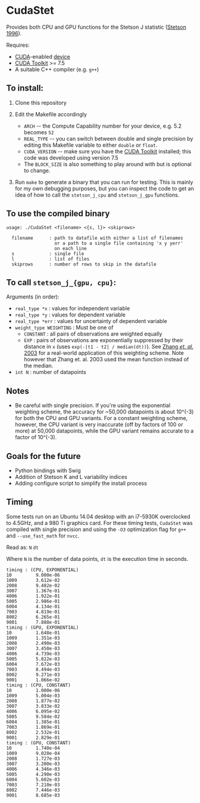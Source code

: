 CudaStet
========


Provides both CPU and GPU functions for the Stetson J statistic ([Stetson 1996](http://adsabs.harvard.edu/abs/1996PASP..108..851S)).

Requires:
	
* [CUDA](http://www.nvidia.com/object/cuda_home_new.html)-enabled [device](https://developer.nvidia.com/cuda-gpus)
* [CUDA Toolkit](https://developer.nvidia.com/cuda-downloads) >= 7.5
* A suitable C++ compiler (e.g. `g++`)

To install:
-----------

1. Clone this repository
2. Edit the Makefile accordingly
	
	* `ARCH` -- the Compute Capability number for your device, e.g. 5.2 becomes `52`
	* `REAL_TYPE` -- you can switch between double and single precision by editing this Makefile variable to either `double` or `float`.
	* `CUDA_VERSION` -- make sure you have the [CUDA Toolkit](https://developer.nvidia.com/cuda-downloads) installed; this code was developed using version 7.5
	* The `BLOCK_SIZE` is also something to play around with but is optional to change.

3. Run `make` to generate a binary that you can run for testing. This is mainly for my own debugging purposes, but you can inspect the code to get an idea of how to call the `stetson_j_cpu` and `stetson_j_gpu` functions.


To use the compiled binary
--------------------------

```
usage: ./CudaStet <filename> <{s, l}> <skiprows>

  filename      : path to datafile with either a list of filenames
                  or a path to a single file containing 'x y yerr' 
                  on each line
  s             : single file
  l             : list of files
  skiprows      : number of rows to skip in the datafile
```




To call `stetson_j_{gpu, cpu}`:
-------------------------------
Arguments (in order):
	
* `real_type *x` : values for independent variable
* `real_type *y` : values for dependent variable
* `real_type *err`	: values for uncertainty of dependent variable
* `weight_type WEIGHTING` : Must be one of
	* `CONSTANT` : all pairs of observations are weighted equally
	* `EXP` : pairs of observations are exponentially suppressed by their distance in `x` (uses `exp(-|t1 - t2| / median(dt))`). See [Zhang _et. al._ 2003](http://adsabs.harvard.edu/abs/2003ChJAA...3..151Z) for a real-world application of this weighting scheme. Note however that Zhang et. al. 2003 used the mean function instead of the median.
* `int N` : number of datapoints

Notes
-----

* Be careful with single precision. If you're using the exponential
  weighting scheme, the accuracy for ~50,000 datapoints is about 10^(-3) for both the CPU and GPU variants. For a constant weighting
  scheme, however, the CPU variant is very inaccurate (off by factors of 100 or more) at 50,000 datapoints, while the GPU variant remains accurate to a factor of 10^(-3).


Goals for the future
--------------------

* Python bindings with Swig
* Addition of Stetson K and L variability indices
* Adding configure script to simplify the install process

Timing 
------

Some tests run on an Ubuntu 14.04 desktop with an i7-5930K overclocked to 4.5GHz, and a 980 Ti graphics card. For these 
timing tests, `CudaStet` was compiled with single precision 
and using the `-O3` optimization flag for `g++` and 
`--use_fast_math` for `nvcc`.

Read as: 
`N`    `dt`

Where `N` is the number of data points, `dt` is the execution
time in seconds. 

```
timing : (CPU, EXPONENTIAL)
10         9.000e-06 
1009       3.612e-02 
2008       9.482e-02 
3007       1.367e-01 
4006       1.922e-01 
5005       2.986e-01 
6004       4.134e-01 
7003       4.819e-01 
8002       6.265e-01 
9001       7.888e-01 
timing : (GPU, EXPONENTIAL)
10         1.648e-01 
1009       1.351e-03 
2008       2.490e-03 
3007       3.450e-03 
4006       4.739e-03 
5005       5.822e-03 
6004       7.672e-03 
7003       8.494e-03 
8002       9.271e-03 
9001       1.066e-02 
timing : (CPU, CONSTANT)
10         1.000e-06 
1009       5.004e-03 
2008       1.877e-02 
3007       3.833e-02 
4006       6.095e-02 
5005       9.584e-02 
6004       1.385e-01 
7003       1.869e-01 
8002       2.532e-01 
9001       2.829e-01 
timing : (GPU, CONSTANT)
10         1.740e-04 
1009       9.020e-04 
2008       1.727e-03 
3007       3.200e-03 
4006       4.346e-03 
5005       4.290e-03 
6004       5.602e-03 
7003       7.210e-03 
8002       7.446e-03 
9001       8.685e-03 

```